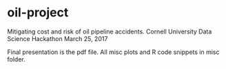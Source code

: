 # oil-project
Mitigating cost and risk of oil pipeline accidents.
Cornell University Data Science Hackathon 
March 25, 2017

Final presentation is the pdf file.
All misc plots and R code snippets in misc folder.
